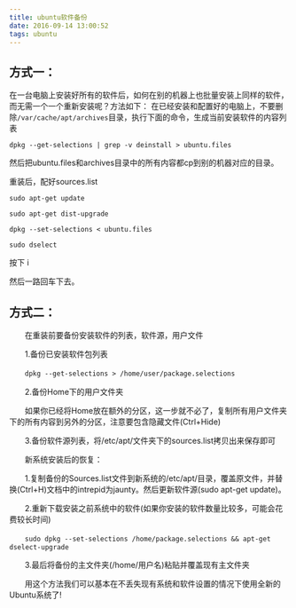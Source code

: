 ```yaml
---
title: ubuntu软件备份
date: 2016-09-14 13:00:52
tags: ubuntu 
---
```


## 方式一：

在一台电脑上安装好所有的软件后，如何在别的机器上也批量安装上同样的软件，而无需一个一个重新安装呢？方法如下：
在已经安装和配置好的电脑上，不要删除`/var/cache/apt/archives`目录，执行下面的命令，生成当前安装软件的内容列表

``dpkg --get-selections | grep -v deinstall > ubuntu.files``

然后把ubuntu.files和archives目录中的所有内容都cp到别的机器对应的目录。
<!--more-->
重装后，配好sources.list

``sudo apt-get update``

``sudo apt-get dist-upgrade``

``dpkg --set-selections < ubuntu.files``

``sudo dselect``

按下 i

然后一路回车下去。



## 方式二：

　　在重装前要备份安装软件的列表，软件源，用户文件

　　1.备份已安装软件包列表

　　``dpkg --get-selections > /home/user/package.selections``

　　2.备份Home下的用户文件夹

　　如果你已经将Home放在额外的分区，这一步就不必了，复制所有用户文件夹下的所有内容到另外的分区，注意要包含隐藏文件(Ctrl+Hide)

　　3.备份软件源列表，将/etc/apt/文件夹下的sources.list拷贝出来保存即可

　　新系统安装后的恢复：

　　1.复制备份的Sources.list文件到新系统的/etc/apt/目录，覆盖原文件，并替换(Ctrl+H)文档中的intrepid为jaunty。然后更新软件源(sudo apt-get update)。

　　2.重新下载安装之前系统中的软件(如果你安装的软件数量比较多，可能会花费较长时间)

　　``sudo dpkg --set-selections /home/package.selections && apt-get dselect-upgrade``

　　3.最后将备份的主文件夹(/home/用户名)粘贴并覆盖现有主文件夹

　　用这个方法我们可以基本在不丢失现有系统和软件设置的情况下使用全新的Ubuntu系统了!
